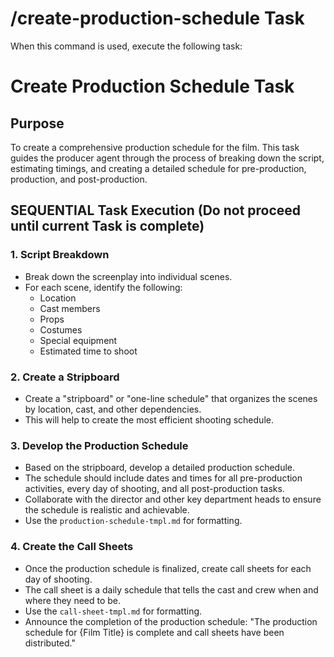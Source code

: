 # /create-production-schedule Task

When this command is used, execute the following task:

# Create Production Schedule Task

## Purpose

To create a comprehensive production schedule for the film. This task guides the producer agent through the process of breaking down the script, estimating timings, and creating a detailed schedule for pre-production, production, and post-production.

## SEQUENTIAL Task Execution (Do not proceed until current Task is complete)

### 1. Script Breakdown

- Break down the screenplay into individual scenes.
- For each scene, identify the following:
  - Location
  - Cast members
  - Props
  - Costumes
  - Special equipment
  - Estimated time to shoot

### 2. Create a Stripboard

- Create a "stripboard" or "one-line schedule" that organizes the scenes by location, cast, and other dependencies.
- This will help to create the most efficient shooting schedule.

### 3. Develop the Production Schedule

- Based on the stripboard, develop a detailed production schedule.
- The schedule should include dates and times for all pre-production activities, every day of shooting, and all post-production tasks.
- Collaborate with the director and other key department heads to ensure the schedule is realistic and achievable.
- Use the `production-schedule-tmpl.md` for formatting.

### 4. Create the Call Sheets

- Once the production schedule is finalized, create call sheets for each day of shooting.
- The call sheet is a daily schedule that tells the cast and crew when and where they need to be.
- Use the `call-sheet-tmpl.md` for formatting.
- Announce the completion of the production schedule: "The production schedule for {Film Title} is complete and call sheets have been distributed."
